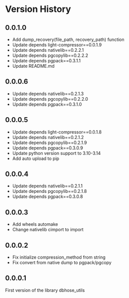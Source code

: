 # Version History

## 0.0.1.0

* Add dump_recovery(file_path, recovery_path) function
* Update depends light-compressor==0.0.1.9
* Update depends nativelib==0.2.2.1
* Update depends pgcopylib==0.2.2.2
* Update depends pgpack==0.3.1.1
* Update README.md

## 0.0.0.6

* Update depends nativelib==0.2.1.3
* Update depends pgcopylib==0.2.2.0
* Update depends pgpack==0.3.1.0

## 0.0.0.5

* Update depends light-compressor==0.0.1.8
* Update depends nativelib==0.2.1.2
* Update depends pgcopylib==0.2.1.9
* Update depends pgpack==0.3.0.9
* Update python version support to 3.10-3.14
* Add auto upload to pip

## 0.0.0.4

* Update depends nativelib==0.2.1.1
* Update depends pgcopylib==0.2.1.8
* Update depends pgpack==0.3.0.8

## 0.0.0.3

* Add wheels automake
* Change nativelib cimport to import

## 0.0.0.2

* Fix initialize compression_method from string
* Fix convert from native dump to pgpack/pgcopy

## 0.0.0.1

First version of the library dbhose_utils
